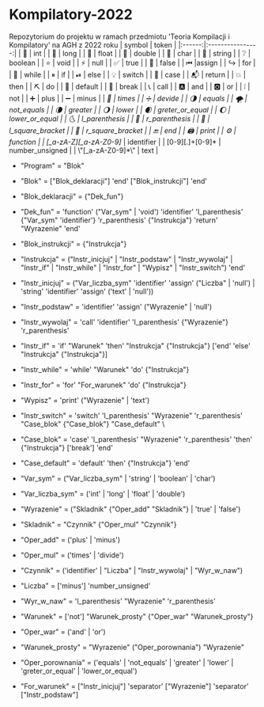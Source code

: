 # Kompilatory-2022
Repozytorium do projektu w ramach przedmiotu 'Teoria Kompilacji i Kompilatory' na AGH z 2022 roku
| symbol |       token      |
|:------:|:----------------:|
| 🍎      | int              |
| 🍐      | long             |
| 🍇      | float            |
| 🍒      | double           |
| 🍓      | char             |
| 🍉      | string           |
| ❔      | boolean          |
| ⭐️      | void             |
| ⚡️      | null             |
| ✅      | true             |
| 🚫      | false            |
| ⏮      |assign            |
| ↪️      | for              |
| 🔁      | while            |
| ⏸      | if               |
| ⏯      | else             |
| 💡      | switch           |
| 🛄      | case             |
| 📬      | return           |
| 💥      | then             |
| ⛏      | do               |
| 🍞      | default          |
| 🍺      | break            |
| 📞      | call             |
| 🅰️      | and              |
| 🅾️      | or               |
| ❕      | not              |
| ➕      | plus             |
| ➖      | minus            |
| *️⃣      | times            |
| ➗      | devide           |
| 🌗      | equals           |
| 🌪       | not_equals       |
| 🌘      | greater          |
| 🌖      | lower            |
| 🌒      | greter_or_equal  |
| 🌔      | lower_or_equal   |
| 🌜      | l_parenthesis    |
| 🌛      | r_parenthesis    |
| 🤜      | l_square_bracket |
| 🤛      | r_square_bracket |
| 🔚      | end              |
| 🖨️      | print            |
| ⚙️      | function         |
|  [_a-zA-Z][_a-zA-Z0-9]*      | identifier       |
|   [0-9][.]+[0-9]*     | number_unsigned  |
|   \\"[_a-zA-Z0-9]*\\"     | text             |


* "Program" = "Blok"

* "Blok" = ["Blok_deklaracji"] 'end' ["Blok_instrukcji"] 'end'

* "Blok_deklaracji" = {"Dek_fun"} 
* "Dek_fun" = 'function' ("Var_sym" | 'void') 'identifier' 'l_parenthesis' {"Var_sym" 'identifier'} 'r_parenthesis' {"Instrukcja"} 'return' "Wyrazenie" 'end'

* "Blok_instrukcji" = {"Instrukcja"}

* "Instrukcja" = ("Instr_inicjuj" | "Instr_podstaw" | "Instr_wywolaj" | "Instr_if" | "Instr_while" | "Instr_for" | "Wypisz" | "Instr_switch") 'end'

* "Instr_inicjuj" = ("Var_liczba_sym" 'identifier' 'assign' ("Liczba" | 'null') | 'string' 'identifier' 'assign' ('text' | 'null'))
* "Instr_podstaw" = 'identifier' 'assign' ("Wyrazenie" | 'null')
* "Instr_wywolaj" = 'call' 'identifier' 'l_parenthesis' {"Wyrazenie"} 'r_parenthesis'
* "Instr_if" = 'if' "Warunek" 'then' "Instrukcja" {"Instrukcja"} ['end' 'else' "Instrukcja" {"Instrukcja"}]
* "Instr_while" = 'while' "Warunek" 'do' {"Instrukcja"}
* "Instr_for" = 'for' "For_warunek" 'do' {"Instrukcja"}
* "Wypisz" = 'print' ("Wyrazenie" | 'text')
* "Instr_switch" = 'switch' 'l_parenthesis' "Wyrazenie" 'r_parenthesis' "Case_blok" {"Case_blok"} "Case_default"
\
* "Case_blok" = 'case' 'l_parenthesis' "Wyrazenie" 'r_parenthesis' 'then' {"Instrukcja"} ['break'] 'end'
* "Case_default"  = 'default' 'then' {"Instrukcja"} 'end'

* "Var_sym" = ("Var_liczba_sym" | 'string' | 'boolean' | 'char')
* "Var_liczba_sym" = ('int' | 'long' | 'float' | 'double')

* "Wyrazenie" = ("Skladnik" {"Oper_add" "Skladnik"} | 'true' | 'false')
* "Skladnik" = "Czynnik" {"Oper_mul" "Czynnik"}
* "Oper_add" = ('plus' | 'minus')
* "Oper_mul" = ('times' | 'divide')
* "Czynnik" = ('identifier' | "Liczba" | "Instr_wywolaj" | "Wyr_w_naw")
* "Liczba" = ['minus'] 'number_unsigned'
* "Wyr_w_naw" = 'l_parenthesis' "Wyrazenie" 'r_parenthesis'

* "Warunek" = ['not'] "Warunek_prosty" {"Oper_war" "Warunek_prosty"}
* "Oper_war" = ('and' | 'or')
* "Warunek_prosty" = "Wyrazenie" ("Oper_porownania") "Wyrazenie"
* "Oper_porownania" = ('equals' | 'not_equals' | 'greater' | 'lower' | 'greter_or_equal' | 'lower_or_equal')

* "For_warunek" = ["Instr_inicjuj"] 'separator' ["Wyrazenie"] 'separator' ["Instr_podstaw"]
